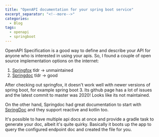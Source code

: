 ```yaml
---
title: "OpenAPI documentation for your spring boot service"
excerpt_separator: "<!--more-->"
categories:
  - Blog
tags:
  - openapi
  - springboot
---
```


OpenAPI Specification is a good way to define and describe your API for anyone who is interested in using your apis. So, I found a couple of open source implementation options on the internet:  

1. [Springfox](https://github.com/springfox/springfox) tldr -> unmaintained
2. [Springdoc](https://springdoc.org/) tldr -> good

After checking out springfox, it doesn't work well with newer versions of spring boot, for example spring boot 3. Its github page has a lot of issues and the latest commit to master was 2020! Looks like its not maintained.

On the other hand, Springdoc had great documentation to start with [SpringDoc](https://springdoc.org/#Introduction) and they support reactive and kotlin too.

It's possible to have multiple api docs at once and provide a gradle task to generate your doc, albeit it's quite quirky. Basically it boots up the app to query the configured endpoint doc and created the file for you.
